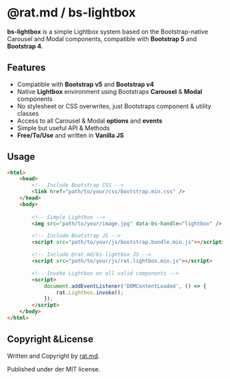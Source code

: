 @rat.md / bs-lightbox
=====================
**bs-lightbox** is a simple Lightbox system based on the Bootstrap-native Carousel and Modal 
components, compatible with **Bootstrap 5** and **Bootstrap 4**.


Features
--------

- Compatible with **Bootstrap v5** and **Bootstrap v4**
- Native **Lightbox** environment using Bootstraps **Carousel** & **Modal** components
- No stylesheet or CSS overwrites, just Bootstraps component & utility classes
- Access to all Carousel & Modal **options** and **events**
- Simple but useful API & Methods
- **Free/To/Use** and written in **Vanilla JS**


Usage
-----

```html
<html>
    <head>
        <!-- Include Bootstrap CSS -->
        <link href="path/to/your/css/bootstrap.min.css" />
    </head>
    <body>
        
        <!-- Simple Lightbox -->
        <img src="path/to/your/image.jpg" data-bs-handle="lightbox" />

        <!-- Include Bootstrap JS -->
        <script src="path/to/your/js/bootstrap.bundle.min.js"></script>

        <!-- Include @rat.md/bs-lightbox JS -->
        <script src="path/to/your/js/rat.lightbox.min.js"></script>

        <!-- Invoke Lightbox on all valid components -->
        <script>
            document.addEventListener('DOMContentLoaded', () => {
                rat.Lightbox.invoke();
            });
        </script>
    </body>
</html>
```


Copyright &License
-------
Written and Copyright by [rat.md](https://www.rat.md).

Published under der MIT license.
